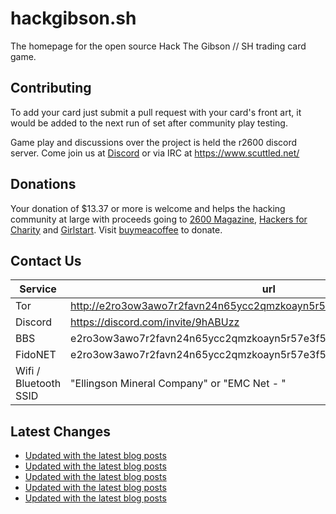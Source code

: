 # hackgibson.sh
The homepage for the open source Hack The Gibson // SH trading card game.


## Contributing

To add your card just submit a pull request with your card's front art, it would be added to the next run of set after community play testing.

Game play and discussions over the project is held the r2600 discord server. Come join us at [Discord](https://discord.com/invite/9hABUzz) or via IRC at https://www.scuttled.net/


## Donations

Your donation of $13.37 or more is welcome and helps the hacking community at large with proceeds going to [2600 Magazine](https://2600.com/), [Hackers for Charity](https://hackersforcharity.org) and [Girlstart](https://girlstart.org).  Visit [buymeacoffee](https://www.buymeacoffee.com/hackgibson.sh) to donate.


## Contact Us

Service | url
-|-
Tor | http://e2ro3ow3awo7r2favn24n65ycc2qmzkoayn5r57e3f56nvjwdcgg32ad.onion
Discord | https://discord.com/invite/9hABUzz
BBS | e2ro3ow3awo7r2favn24n65ycc2qmzkoayn5r57e3f56nvjwdcgg32ad.onion:23
FidoNET | e2ro3ow3awo7r2favn24n65ycc2qmzkoayn5r57e3f56nvjwdcgg32ad.onion:24554
Wifi / Bluetooth SSID | "Ellingson Mineral Company" or "EMC Net - <fidonet address>"

## Latest Changes
<!-- BLOG-POST-LIST:START -->
- [Updated with the latest blog posts](https://github.com/DFW2600/hackgibson.sh/commit/5081551817ef42f901598f9f3d2f699648cfbe4d)
- [Updated with the latest blog posts](https://github.com/DFW2600/hackgibson.sh/commit/f9951536fa34104f3d84feb3b6e1f19d87d7f9f5)
- [Updated with the latest blog posts](https://github.com/DFW2600/hackgibson.sh/commit/e2f966e712a16aad15638b6baa3993fb86b2c903)
- [Updated with the latest blog posts](https://github.com/DFW2600/hackgibson.sh/commit/30472e6b0fa1a69c9aa8974bce483f383015dbd2)
- [Updated with the latest blog posts](https://github.com/DFW2600/hackgibson.sh/commit/bda17ba9b41db5d64a283ef64dd5fd00c7e12589)
<!-- BLOG-POST-LIST:END -->

